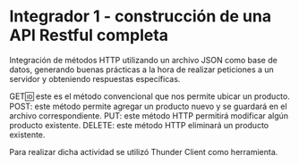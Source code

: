 # Integrador 1 - construcción de una API Restful completa
Integración de métodos HTTP utilizando un archivo JSON como base de datos, generando buenas prácticas a la hora de realizar peticiones a un servidor y obteniendo respuestas específicas.


GET:id: este es el método convencional que nos permite ubicar un producto.
POST: este método permite agregar un producto nuevo y se guardará en el archivo correspondiente.
PUT: este método HTTP permitirá modificar algún producto existente.
DELETE: este método HTTP eliminará un producto existente.


Para realizar dicha actividad se utilizó Thunder Client como herramienta.
